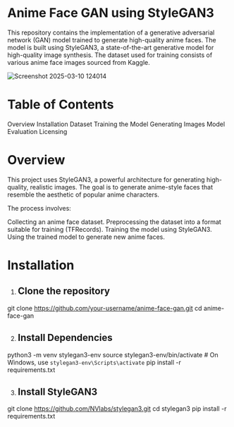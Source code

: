 # Anime Face GAN using StyleGAN3
This repository contains the implementation of a generative adversarial network (GAN) model trained to generate high-quality anime faces. The model is built using StyleGAN3, a state-of-the-art generative model for high-quality image synthesis. The dataset used for training consists of various anime face images sourced from Kaggle.

![Screenshot 2025-03-10 124014](https://github.com/user-attachments/assets/10241780-2ebe-4a17-b80b-2599d7e28049)

# Table of Contents
Overview
Installation
Dataset
Training the Model
Generating Images
Model Evaluation
Licensing

# Overview
This project uses StyleGAN3, a powerful architecture for generating high-quality, realistic images. The goal is to generate anime-style faces that resemble the aesthetic of popular anime characters.

The process involves:

Collecting an anime face dataset.
Preprocessing the dataset into a format suitable for training (TFRecords).
Training the model using StyleGAN3.
Using the trained model to generate new anime faces.

# Installation
1. ## Clone the repository
git clone https://github.com/your-username/anime-face-gan.git
cd anime-face-gan

2. ## Install Dependencies
python3 -m venv stylegan3-env
source stylegan3-env/bin/activate  # On Windows, use `stylegan3-env\Scripts\activate`
pip install -r requirements.txt

3. ## Install StyleGAN3
git clone https://github.com/NVlabs/stylegan3.git
cd stylegan3
pip install -r requirements.txt


